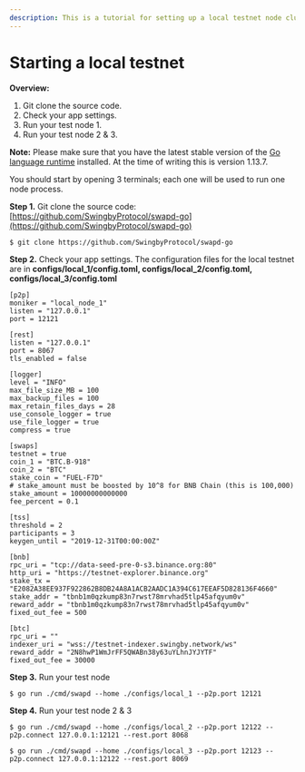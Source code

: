```yaml
---
description: This is a tutorial for setting up a local testnet node cluster (3 nodes)
---
```


# Starting a local testnet

**Overview:**

1. Git clone the source code.
2. Check your app settings.
3. Run your test node 1.
4. Run your test node 2 & 3.

**Note:** Please make sure that you have the latest stable version of the [Go language runtime](https://golang.org/dl) installed. At the time of writing this is version 1.13.7.

You should start by opening 3 terminals; each one will be used to run one node process. 

**Step 1.** Git clone the source code: [https://github.com/SwingbyProtocol/swapd-go](https://github.com/SwingbyProtocol/swapd-go)

```text
$ git clone https://github.com/SwingbyProtocol/swapd-go
```

**Step 2.** Check your app settings. The configuration files for the local testnet are in **configs/local\_1/config.toml, configs/local\_2/config.toml, configs/local\_3/config.toml**

```text
[p2p]
moniker = "local_node_1"
listen = "127.0.0.1"
port = 12121

[rest]
listen = "127.0.0.1"
port = 8067
tls_enabled = false

[logger]
level = "INFO"
max_file_size_MB = 100
max_backup_files = 100
max_retain_files_days = 28
use_console_logger = true
use_file_logger = true
compress = true

[swaps]
testnet = true
coin_1 = "BTC.B-918"
coin_2 = "BTC"
stake_coin = "FUEL-F7D"
# stake_amount must be boosted by 10^8 for BNB Chain (this is 100,000)
stake_amount = 10000000000000
fee_percent = 0.1

[tss]
threshold = 2
participants = 3
keygen_until = "2019-12-31T00:00:00Z"

[bnb]
rpc_uri = "tcp://data-seed-pre-0-s3.binance.org:80"
http_uri = "https://testnet-explorer.binance.org"
stake_tx = "E2082A38EE937F922862B8DB24A8A1ACB2AADC1A394C617EEAF5D828136F4660"
stake_addr = "tbnb1m0qzkump83n7rwst78mrvhad5tlp45afqyum0v"
reward_addr = "tbnb1m0qzkump83n7rwst78mrvhad5tlp45afqyum0v"
fixed_out_fee = 500

[btc]
rpc_uri = ""
indexer_uri = "wss://testnet-indexer.swingby.network/ws"
reward_addr = "2N8hwP1WmJrFF5QWABn38y63uYLhnJYJYTF"
fixed_out_fee = 30000
```

**Step 3.** Run your test node

```text
$ go run ./cmd/swapd --home ./configs/local_1 --p2p.port 12121
```

**Step 4.** Run your test node 2 & 3

```text
$ go run ./cmd/swapd --home ./configs/local_2 --p2p.port 12122 --p2p.connect 127.0.0.1:12121 --rest.port 8068
```

```text
$ go run ./cmd/swapd --home ./configs/local_3 --p2p.port 12123 --p2p.connect 127.0.0.1:12122 --rest.port 8069
```



